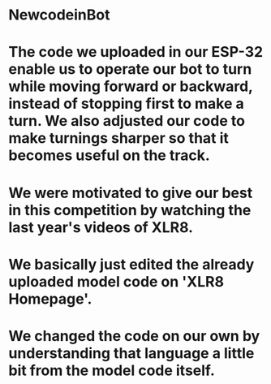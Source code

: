 # NewcodeinBot
# The code we uploaded in our ESP-32 enable us to operate our bot to turn while moving forward or backward, instead of stopping first to make a turn. We also adjusted our code to make turnings sharper so that it becomes useful on the track.
# We were motivated to give our best in this competition by watching the last year's videos of XLR8.
# We basically just edited the already uploaded model code on 'XLR8 Homepage'.
# We changed the code on our own by understanding that language a little bit from the model code itself.
